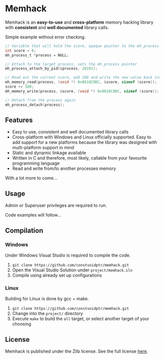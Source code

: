 # Memhack

Memhack is an **easy-to-use** and **cross-platform** memory hacking library
with **consistent** and **well documented** library calls.

Simple example without error checking.
```C
// Variable that will hold the score, opaque pointer to the mh_process struct
int score = 0;
mh_process_t *process = NULL;

// Attach to the target process, sets the mh_process pointer
mh_process_attach_by_pid(&process, 28191);

// Read out the current score, add 100 and write the new value back into process memory
mh_memory_read(process, (void *) 0x0618C0DC, &score, sizeof (score));
score += 100;
mh_memory_write(process, &score, (void *) 0x0618C0DC, sizeof (score));

// Detach from the process again
mh_process_detach(process);
```

## Features

* Easy to use, consistent and well documented library calls
* Cross-platform with Windows and Linux officially supported. Easy to add
  support for a new platforms because the library was designed with
  multi-platform support in mind
* Static and dynamic linkage available
* Written in C and therefore, most likely, callable from your favourite
  programming language
* Read and write from/to another processes memory

With a lot more to come...

## Usage

Admin or Superuser privileges are required to run.

Code examples will follow...

## Compilation

### Windows

Under Windows Visual Studio is required to compile the code.

1. `git clone https://github.com/constvoidptr/memhack.git`
2. Open the Visual Studio Solution under `project/memhack.sln`
3. Compile using already set up configurations

### Linux

Building for Linux is done by gcc + make.

1. `git clone https://github.com/constvoidptr/memhack.git`
2. Change into the `project/` directory
3. Execute `make` to build the `all` target, or select another target of your
   choosing

## License

Memhack is published under the Zlib license. See the full license
[here](https://github.com/constvoidptr/memhack/blob/master/LICENSE).
